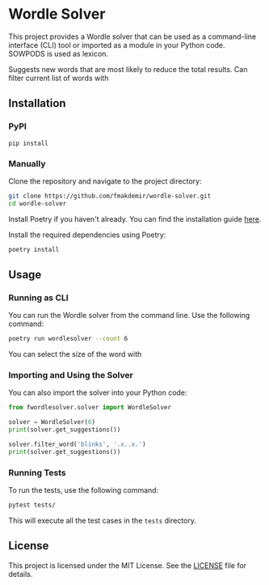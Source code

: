 # Wordle Solver

This project provides a Wordle solver that can be used as a command-line interface (CLI) tool or imported as a module in your Python code. SOWPODS is used as lexicon.

Suggests new words that are most likely to reduce the total results. Can filter current list of words with

## Installation

### PyPI

```
pip install
```

### Manually
Clone the repository and navigate to the project directory:

```sh
git clone https://github.com/fmakdemir/wordle-solver.git
cd wordle-solver
```

Install Poetry if you haven't already. You can find the installation guide [here](https://python-poetry.org/docs/#installation).

Install the required dependencies using Poetry:

```sh
poetry install
```

## Usage

### Running as CLI

You can run the Wordle solver from the command line. Use the following command:

```sh
poetry run wordlesolver --count 6
```

You can select the size of the word with

### Importing and Using the Solver

You can also import the solver into your Python code:

```python
from fwordlesolver.solver import WordleSolver

solver = WordleSolver(6)
print(solver.get_suggestions())

solver.filter_word('blinks', '.x..x.')
print(solver.get_suggestions())
```

### Running Tests

To run the tests, use the following command:

```sh
pytest tests/
```

This will execute all the test cases in the `tests` directory.

## License

This project is licensed under the MIT License. See the [LICENSE](LICENSE) file for details.
